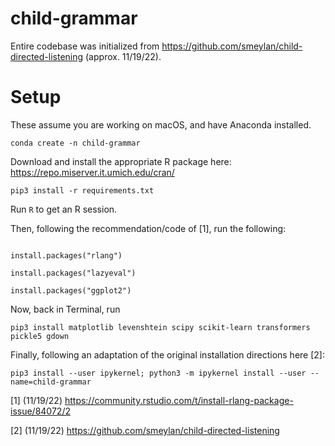 # child-grammar

Entire codebase was initialized from https://github.com/smeylan/child-directed-listening (approx. 11/19/22).


# Setup

These assume you are working on macOS, and have Anaconda installed. 

```conda create -n child-grammar```

Download and install the appropriate R package here: https://repo.miserver.it.umich.edu/cran/

```pip3 install -r requirements.txt```

Run ```R``` to get an R session.

Then, following the recommendation/code of [1], run the following:

```

install.packages("rlang")

install.packages("lazyeval")

install.packages("ggplot2")

```

Now, back in Terminal, run

```pip3 install matplotlib levenshtein scipy scikit-learn transformers pickle5 gdown```

Finally, following an adaptation of the original installation directions here [2]:

```pip3 install --user ipykernel; python3 -m ipykernel install --user --name=child-grammar```

[1] (11/19/22) https://community.rstudio.com/t/install-rlang-package-issue/84072/2

[2] (11/19/22) https://github.com/smeylan/child-directed-listening